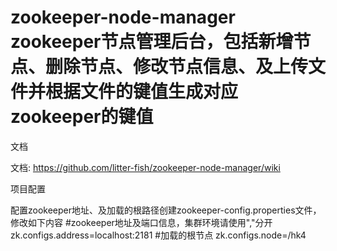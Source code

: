 # zookeeper-node-manager zookeeper节点管理后台，包括新增节点、删除节点、修改节点信息、及上传文件并根据文件的键值生成对应zookeeper的键值

文档

文档: https://github.com/litter-fish/zookeeper-node-manager/wiki

项目配置

配置zookeeper地址、及加载的根路径创建zookeeper-config.properties文件，修改如下内容
#zookeeper地址及端口信息，集群环境请使用","分开
zk.configs.address=localhost:2181
#加载的根节点
zk.configs.node=/hk4
